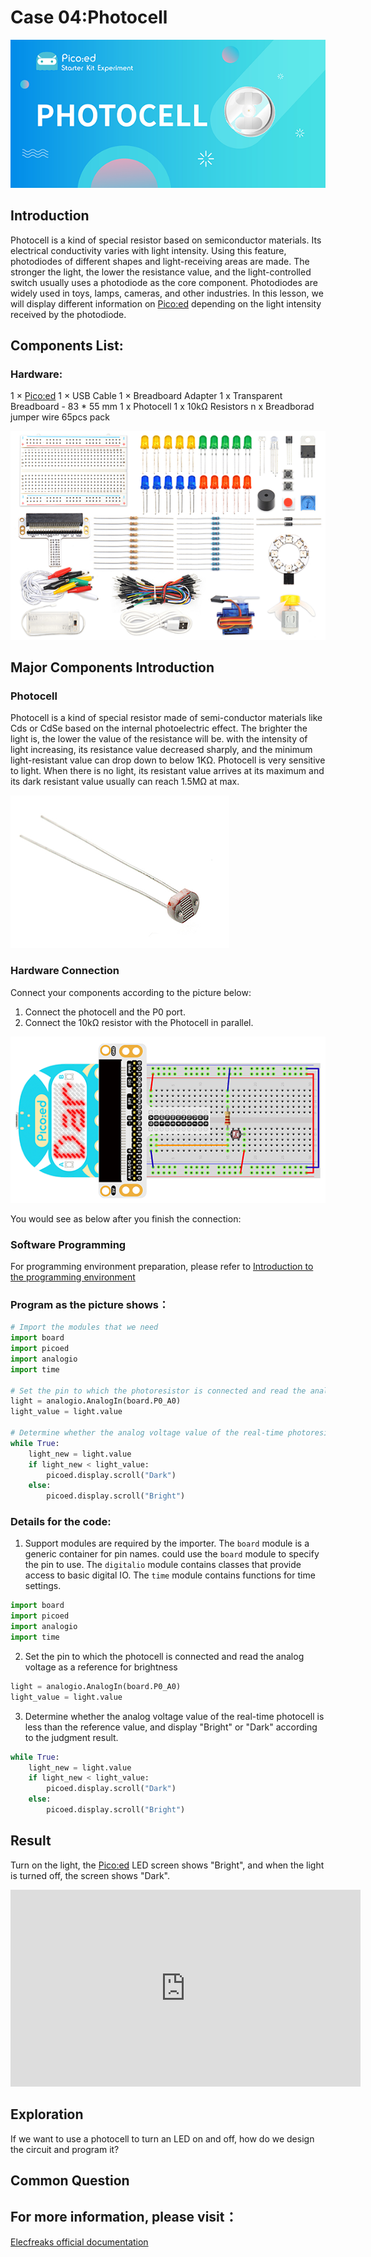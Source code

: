 # Case 04:Photocell

![](./images/case0401.png)

## Introduction

Photocell is a kind of special resistor based on semiconductor materials. Its electrical conductivity varies with light intensity. Using this feature, photodiodes of different shapes and light-receiving areas are made. The stronger the light, the lower the resistance value, and the light-controlled switch usually uses a photodiode as the core component. Photodiodes are widely used in toys, lamps, cameras, and other industries. In this lesson, we will display different information on [Pico:ed](https://www.elecfreaks.com/elecfreaks-pico-ed-v2.html) depending on the light intensity received by the photodiode.

## Components List:

### Hardware:

1 × [Pico:ed](https://www.elecfreaks.com/elecfreaks-pico-ed-v2.html)
1 × USB Cable
1 × Breadboard Adapter
1 x Transparent Breadboard - 83 * 55 mm
1 x Photocell
1 x 10kΩ Resistors
n x Breadborad jumper wire 65pcs pack

![](./images/starter-kit01.png)

## Major Components Introduction

### Photocell

Photocell is a kind of special resistor made of semi-conductor materials like Cds or CdSe based on the internal photoelectric effect. The brighter the light is, the lower the value of the resistance will be. with the intensity of light increasing, its resistance value decreased sharply, and the minimum light-resistant value can drop down to below 1KΩ. Photocell is very sensitive to light. When there is no light, its resistant value arrives at its maximum and its dark resistant value usually can reach 1.5MΩ at max.

![](./images/case0402.png)

### Hardware Connection

Connect your components according to the picture below:

1. Connect the photocell and the P0 port.
1. Connect the 10kΩ resistor with the Photocell in parallel.

![](./images/case04.png)

You would see as below after you finish the connection:

### Software Programming

For programming environment preparation, please refer to [Introduction to the programming environment](https://www.yuque.com/elecfreaks-learn/picoed/er7nuh)
### Program as the picture shows：
```python
# Import the modules that we need
import board
import picoed
import analogio
import time

# Set the pin to which the photoresistor is connected and read the analog voltage as a reference for brightness
light = analogio.AnalogIn(board.P0_A0)
light_value = light.value

# Determine whether the analog voltage value of the real-time photoresistor is less than the reference value, and display different effects according to the judgment result
while True:
    light_new = light.value
    if light_new < light_value:
        picoed.display.scroll("Dark")
    else:
        picoed.display.scroll("Bright")
```
### Details for the code:

1. Support modules are required by the importer. The `board` module is a generic container for pin names. could use the `board` module to specify the pin to use. The `digitalio` module contains classes that provide access to basic digital IO. The `time` module contains functions for time settings.
```python
import board
import picoed
import analogio
import time
```

2. Set the pin to which the photocell is connected and read the analog voltage as a reference for brightness
```python
light = analogio.AnalogIn(board.P0_A0)
light_value = light.value
```

3. Determine whether the analog voltage value of the real-time photocell is less than the reference value, and display "Bright" or "Dark" according to the judgment result.
```python
while True:
    light_new = light.value
    if light_new < light_value:
        picoed.display.scroll("Dark")
    else:
        picoed.display.scroll("Bright")
```
## Result

Turn on the light, the [Pico:ed](https://www.elecfreaks.com/elecfreaks-pico-ed-v2.html) LED screen shows "Bright", and when the light is turned off, the screen shows "Dark".

<iframe width="560" height="315" src="https://www.youtube.com/embed/02Bz21brbX0" title="YouTube video player" frameborder="0" allow="accelerometer; autoplay; clipboard-write; encrypted-media; gyroscope; picture-in-picture" allowfullscreen></iframe>

## Exploration
If we want to use a photocell to turn an LED on and off, how do we design the circuit and program it?
## Common Question
## For more information, please visit：
[Elecfreaks official documentation](https://www.elecfreaks.com/learn-en/)
